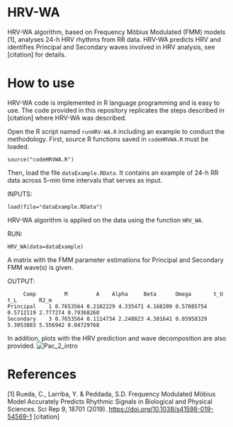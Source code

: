 # HRV-WA
HRV-WA algorithm, based on Frequency Möbius  Modulated (FMM) models [1], analyses 24-h HRV rhythms from RR data. HRV-WA predicts HRV and identifies Principal and Secondary waves involved in HRV analysis, see [citation] for details.

# How to use 
HRV-WA code is implemented in R language programming and is easy to use. 
The code provided in this repository replicates the steps described in [citation] where HRV-WA was described.

Open the R script named ``runHRV-WA.R`` including an example to conduct the methodology. 
First, source R functions saved in ``codeHRVWA.R`` must be loaded. 

````
source("codeHRVWA.R")
````

Then, load the file ``dataExample.RData``. It contains an example of 24-h RR data across 5-min time intervals that serves as input.

INPUTS: 
````
load(file="dataExample.RData")
````
HRV-WA algorithm is applied on the data using the function ``HRV_WA``.

RUN:
````
HRV_WA(data=dataExample)
````

A matrix with the FMM parameter estimations for Principal and Secondary FMM wave(s) is given. 

OUTPUT:
````
     Comp         M         A    Alpha     Beta      Omega       t_U      t_L       R2_m
Principal    1 0.7653564 0.2102229 4.335471 4.168209 0.57085754 0.5712119 2.777274 0.79368260
Secondary    3 0.7653564 0.1114734 2.248823 4.381641 0.05958329 5.3053883 5.556942 0.04729768
````

In addition, plots with the HRV prediction and wave decomposition are also provided. 
![Pac_2_intro](https://user-images.githubusercontent.com/24298539/214274483-c23af48c-2ca8-48aa-a4bb-677f4abedbf1.jpg)

# References
[1] Rueda, C., Larriba, Y. & Peddada, S.D. Frequency Modulated Möbius Model Accurately Predicts Rhythmic Signals in Biological and Physical Sciences. Sci Rep 9, 18701 (2019). https://doi.org/10.1038/s41598-019-54569-1
[citation]
